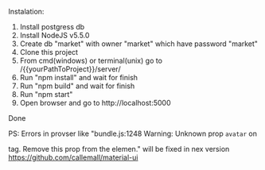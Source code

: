 Instalation:

1. Install postgress db
2. Install NodeJS v5.5.0
3. Create db "market" with owner "market" which have password "market"
4. Clone this project
5. From cmd(windows) or terminal(unix) go to /{{yourPathToProject}}/server/
6. Run "npm install" and wait for finish
7. Run "npm build" and wait for finish
8. Run "npm start"
9. Open browser and go to http://localhost:5000

Done

PS: Errors in provser like "bundle.js:1248 Warning: Unknown prop `avatar` on <div> tag. Remove this prop from the elemen." will be fixed in nex version https://github.com/callemall/material-ui
